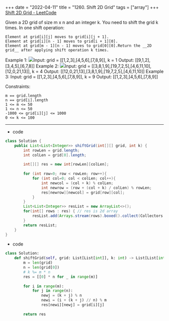 +++ 
date = "2022-04-11"
title = "1260. Shift 2D Grid"
tags = ["array"]
+++
[Shift 2D Grid - LeetCode](https://leetcode.com/problems/shift-2d-grid/)

Given a 2D grid of size m x n and an integer k. You need to shift the grid k times.
In one shift operation:

	Element at grid[i][j] moves to grid[i][j + 1].
	Element at grid[i][n - 1] moves to grid[i + 1][0].
	Element at grid[m - 1][n - 1] moves to grid[0][0].Return the __2D grid__ after applying shift operation k times.
 
Example 1:
![](https://assets.leetcode.com/uploads/2019/11/05/e1.png)Input: grid = [[1,2,3],[4,5,6],[7,8,9]], k = 1 Output: [[9,1,2],[3,4,5],[6,7,8]] 
Example 2:
![](https://assets.leetcode.com/uploads/2019/11/05/e2.png)Input: grid = [[3,8,1,9],[19,7,2,5],[4,6,11,10],[12,0,21,13]], k = 4 Output: [[12,0,21,13],[3,8,1,9],[19,7,2,5],[4,6,11,10]] 
Example 3:
Input: grid = [[1,2,3],[4,5,6],[7,8,9]], k = 9 Output: [[1,2,3],[4,5,6],[7,8,9]] 
 
Constraints:

	m == grid.length
	n == grid[i].length
	1 <= m <= 50
	1 <= n <= 50
	-1000 <= grid[i][j] <= 1000
	0 <= k <= 100

---
- code
```java
class Solution {
    public List<List<Integer>> shiftGrid(int[][] grid, int k) {
        int rowLen = grid.length;
        int colLen = grid[0].length;
        
        int[][] res = new int[rowLen][colLen];
        
        for (int row=0; row < rowLen; row++){
            for (int col=0; col < colLen; col++){
                int newcol = (col + k) % colLen;
                int newrow = (row + (col + k) / colLen) % rowLen;
                res[newrow][newcol] = grid[row][col];
            }
        }
        List<List<Integer>> resList = new ArrayList<>();
        for(int[] rows : res) { // res is 2d array
            resList.add(Arrays.stream(rows).boxed().collect(Collectors.toList()));
        }
        return resList;
    }
}
```
- code
```py
class Solution:
    def shiftGrid(self, grid: List[List[int]], k: int) -> List[List[int]]:
        m = len(grid)
        n = len(grid[0])
        # k %= m * n
        res = [[0] * n for _ in range(m)]        
        
        for i in range(m):
            for j in range(n):
                newj = (k + j) % n
                newi = (i + (k + j) // n) % m
                res[newi][newj] = grid[i][j]
                
        return res
```
